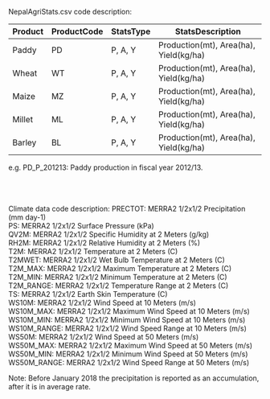 NepalAgriStats.csv code description:

  | Product | ProductCode |	StatsType |	StatsDescription |
  |---------|-------------|-----------|------------------|
  | Paddy	 	|	PD		      |  P, A, Y	|	Production(mt), Area(ha), Yield(kg/ha) |
  | Wheat	 	|	WT		      |  P, A, Y	|	Production(mt), Area(ha), Yield(kg/ha) |
  | Maize	 	|	MZ		      |  P, A, Y	|	Production(mt), Area(ha), Yield(kg/ha) |
  | Millet	|	ML		      |  P, A, Y	|	Production(mt), Area(ha), Yield(kg/ha) |
  | Barley	|	BL		      |  P, A, Y	|	Production(mt), Area(ha), Yield(kg/ha) |

  e.g. PD_P_201213: Paddy production in fiscal year 2012/13.
  
<br/>
<br/>
<br/>
Climate data code description:
    PRECTOT: MERRA2 1/2x1/2 Precipitation (mm day-1)<br/>
    PS: MERRA2 1/2x1/2 Surface Pressure (kPa)<br/>
    QV2M: MERRA2 1/2x1/2 Specific Humidity at 2 Meters (g/kg)<br/>
    RH2M: MERRA2 1/2x1/2 Relative Humidity at 2 Meters (%)<br/>
    T2M: MERRA2 1/2x1/2 Temperature at 2 Meters (C)<br/>
    T2MWET: MERRA2 1/2x1/2 Wet Bulb Temperature at 2 Meters (C)<br/>
    T2M_MAX: MERRA2 1/2x1/2 Maximum Temperature at 2 Meters (C)<br/>
    T2M_MIN: MERRA2 1/2x1/2 Minimum Temperature at 2 Meters (C)<br/>
    T2M_RANGE: MERRA2 1/2x1/2 Temperature Range at 2 Meters (C)<br/>
    TS: MERRA2 1/2x1/2 Earth Skin Temperature (C)<br/>
    WS10M: MERRA2 1/2x1/2 Wind Speed at 10 Meters (m/s)<br/>
    WS10M_MAX: MERRA2 1/2x1/2 Maximum Wind Speed at 10 Meters (m/s)<br/>
    WS10M_MIN: MERRA2 1/2x1/2 Minimum Wind Speed at 10 Meters (m/s)<br/>
    WS10M_RANGE: MERRA2 1/2x1/2 Wind Speed Range at 10 Meters (m/s)<br/>
    WS50M: MERRA2 1/2x1/2 Wind Speed at 50 Meters (m/s)<br/>
    WS50M_MAX: MERRA2 1/2x1/2 Maximum Wind Speed at 50 Meters (m/s)<br/>
    WS50M_MIN: MERRA2 1/2x1/2 Minimum Wind Speed at 50 Meters (m/s)<br/>
    WS50M_RANGE: MERRA2 1/2x1/2 Wind Speed Range at 50 Meters (m/s)<br/>

Note: Before January 2018 the precipitation is reported as an accumulation, after it is in average rate.
